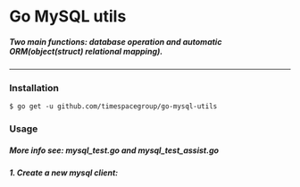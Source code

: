 # Go MySQL utils

##### Two main functions: database operation and automatic ORM(object(struct) relational mapping).

---------------------------------------
### Installation
```
$ go get -u github.com/timespacegroup/go-mysql-utils
```
### Usage

##### More info see: mysql_test.go and mysql_test_assist.go
##### 1. Create a new mysql client:
```
```
